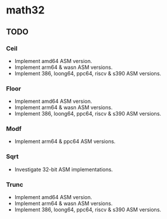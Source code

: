 # math32

## TODO

### Ceil
- Implement amd64 ASM version.
- Implement arm64 & wasn ASM versions.
- Implement 386, loong64, ppc64, riscv & s390 ASM versions.

### Floor
- Implement amd64 ASM version.
- Implement arm64 & wasn ASM versions.
- Implement 386, loong64, ppc64, riscv & s390 ASM versions.

### Modf
- Implement arm64 & ppc64 ASM versions.

### Sqrt
- Investigate 32-bit ASM implementations.

### Trunc
- Implement amd64 ASM version.
- Implement arm64 & wasn ASM versions.
- Implement 386, loong64, ppc64, riscv & s390 ASM versions.
